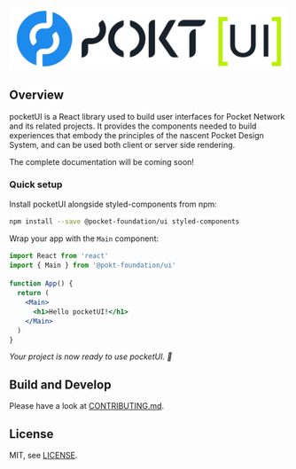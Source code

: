 ![pocketUI](.github/assets/logo.svg)

## Overview

pocketUI is a React library used to build user interfaces for Pocket Network and its related projects. It provides the components needed to build experiences that embody the principles of the nascent Pocket Design System, and can be used both client or server side rendering.

The complete documentation will be coming soon!

### Quick setup

Install pocketUI alongside styled-components from npm:

```sh
npm install --save @pocket-foundation/ui styled-components
```

Wrap your app with the `Main` component:

```jsx
import React from 'react'
import { Main } from '@pokt-foundation/ui'

function App() {
  return (
    <Main>
      <h1>Hello pocketUI!</h1>
    </Main>
  )
}
```

_Your project is now ready to use pocketUI. 💫_

## Build and Develop

Please have a look at [CONTRIBUTING.md](CONTRIBUTING.md).

## License

MIT, see [LICENSE](LICENSE).
